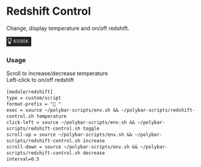 # Redshift Control

Change, display temperature and on/off redshift.

![Screenshot of Redshift Control](https://raw.githubusercontent.com/polybar/polybar-scripts/master/polybar-scripts/redshift-control/screenshots/redshift-control.png)

### Usage
Scroll to increase/decrease temperature <br>
Left-click to on/off redshift

```
[module/redshift]
type = custom/script
format-prefix = " "  
exec = source ~/polybar-scripts/env.sh && ~/polybar-scripts/redshift-control.sh temperature 
click-left = source ~/polybar-scripts/env.sh && ~/polybar-scripts/redshift-control.sh toggle 
scroll-up = source ~/polybar-scripts/env.sh && ~/polybar-scripts/redshift-control.sh increase
scroll-down = source ~/polybar-scripts/env.sh && ~/polybar-scripts/redshift-control.sh decrease
interval=0.5
```

